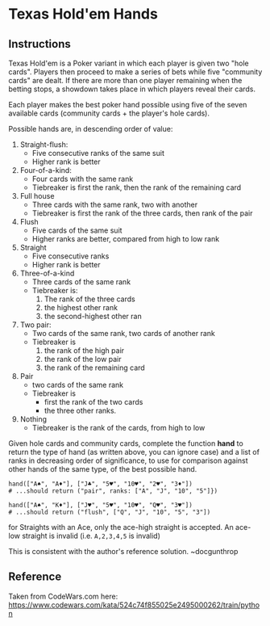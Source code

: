 # Texas Hold'em Hands
## Instructions

Texas Hold'em is a Poker variant in which each player is given two "hole cards".
Players then proceed to make a series of bets while five "community cards" are dealt.
If there are more than one player remaining when the betting stops, a showdown takes place in which players reveal 
their cards. 

Each player makes the best poker hand possible using five of the seven available cards (community cards +
the player's hole cards).

Possible hands are, in descending order of value:

1. Straight-flush:
   * Five consecutive ranks of the same suit
   * Higher rank is better
2. Four-of-a-kind:
   * Four cards with the same rank 
   * Tiebreaker is first the rank, then the rank of the remaining card
3. Full house
   * Three cards with the same rank, two with another
   * Tiebreaker is first the rank of the three cards, then rank of the pair
4. Flush 
   * Five cards of the same suit
   * Higher ranks are better, compared from high to low rank
5. Straight 
   * Five consecutive ranks
   * Higher rank is better
6. Three-of-a-kind
   * Three cards of the same rank
   * Tiebreaker is: 
      1. The rank of the three cards
      2. the highest other rank
      3. the second-highest other ran
7. Two pair:
   * Two cards of the same rank, two cards of another rank
   * Tiebreaker is
     1. the rank of the high pair
     2. the rank of the low pair 
     3. the rank of the remaining card
8. Pair 
   * two cards of the same rank
   * Tiebreaker is 
     * first the rank of the two cards
     * the three other ranks.
9. Nothing 
   * Tiebreaker is the rank of the cards, from high to low

Given hole cards and community cards, complete the function **hand** to return the type of hand (as written above, you 
can ignore case) and a list of ranks in decreasing order of significance, to use for comparison against other hands of 
the same type, of the best possible hand.

    hand(["A♠", "A♦"], ["J♣", "5♥", "10♥", "2♥", "3♦"])
    # ...should return ("pair", ranks: ["A", "J", "10", "5"]})

    hand(["A♠", "K♦"], ["J♥", "5♥", "10♥", "Q♥", "3♥"])
    # ...should return ("flush", ["Q", "J", "10", "5", "3"])
 
for Straights with an Ace, only the ace-high straight is accepted. An ace-low straight is invalid (i.e. `A,2,3,4,5` is invalid)

This is consistent with the author's reference solution. ~docgunthrop

## Reference
Taken from CodeWars.com here: https://www.codewars.com/kata/524c74f855025e2495000262/train/python